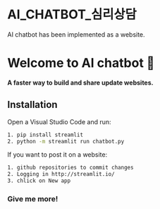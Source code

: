# AI_CHATBOT_심리상담
AI chatbot has been implemented as a website.

# Welcome to AI chatbot 👋

**A faster way to build and share update websites.**

## Installation

Open a Visual Studio Code and run:

```bash 
1. pip install streamlit
2. python -m streamlit run chatbot.py 
```

If you want to post it on a website:

```bash
1. github repositories to commit changes
2. Logging in http://streamlit.io/ 
3. chlick on New app
```

### Give me more!

